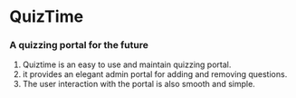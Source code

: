 # QuizTime

### A quizzing portal for the future
1. Quiztime is an easy to use and maintain quizzing portal.
2. it provides an elegant admin portal for adding and removing questions.
3. The user interaction with the portal is also smooth and simple.